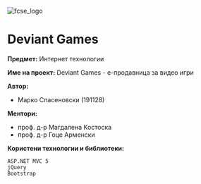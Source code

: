 ![fcse_logo](https://2018.skopje.wordcamp.org/files/2018/09/Logo_FINKI_UKIM_EN.jpg)
# Deviant Games

**Предмет:** Интернет технологии

**Име на проект:** Deviant Games - е-продавница за видео игри

**Автор:**
- Марко Спасеновски (191128)



**Ментори:** 
- проф. д-р Магдалена Костоска
- проф. д-р Гоце Арменски



**Користени технологии и библиотеки:**
```
ASP.NET MVC 5
jQuery
Bootstrap
```

